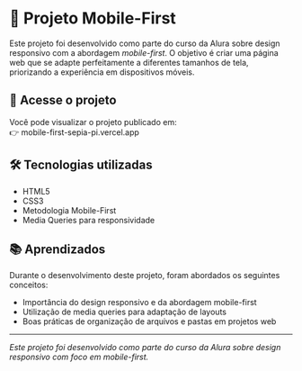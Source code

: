 # 📱 Projeto Mobile-First

Este projeto foi desenvolvido como parte do curso da Alura sobre design responsivo com a abordagem *mobile-first*. 
O objetivo é criar uma página web que se adapte perfeitamente a diferentes tamanhos de tela, priorizando a experiência em dispositivos móveis.

## 🔗 Acesse o projeto

Você pode visualizar o projeto publicado em:  
👉 mobile-first-sepia-pi.vercel.app

## 🛠️ Tecnologias utilizadas

- HTML5
- CSS3
- Metodologia Mobile-First
- Media Queries para responsividade


## 📚 Aprendizados

Durante o desenvolvimento deste projeto, foram abordados os seguintes conceitos:

- Importância do design responsivo e da abordagem mobile-first
- Utilização de media queries para adaptação de layouts
- Boas práticas de organização de arquivos e pastas em projetos web
---

*Este projeto foi desenvolvido como parte do curso da Alura sobre design responsivo com foco em mobile-first.*

